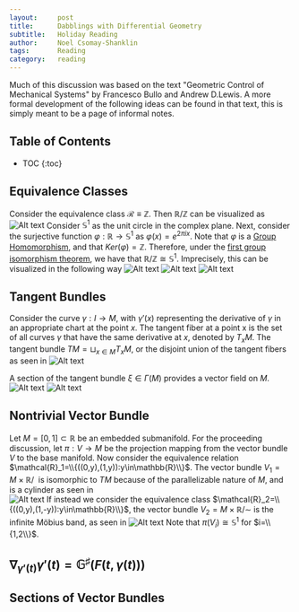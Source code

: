 ```yaml
---
layout:     post
title:      Dabblings with Differential Geometry
subtitle:   Holiday Reading 
author:     Noel Csomay-Shanklin
tags:       Reading
category:   reading
---
```

Much of this discussion was based on the text "Geometric Control of Mechanical Systems" by Francesco Bullo and Andrew D.Lewis. A more formal development of the following ideas can be found in that text, this is simply meant to be a page of informal notes.

## Table of Contents
* TOC
{:toc}

## Equivalence Classes
Consider the equivalence class $\mathcal{R}\equiv\mathbb{Z}$. Then $\mathbb{R}/\mathbb{Z}$ can be visualized as ![Alt text](https://noelc-s.github.io/website/img/DiffGeo1/DiffGeo1a1.svg?sanitize=true)
Consider $\mathbb{S}^1$ as the unit circle in the complex plane. Next, consider the surjective function $\varphi:\mathbb{R}\to\mathbb{S}^1$ as $\varphi(x) = e^{2\pi ix}$. Note that $\varphi$ is a [Group Homomorphism](http://mathworld.wolfram.com/GroupHomomorphism.html), and that $Ker(\varphi)=\mathbb{Z}$. Therefore, under the [first group isomorphism theorem](https://en.wikipedia.org/wiki/Isomorphism_theorems#First_isomorphism_theorem), we have that $\mathbb{R}/\mathbb{Z}\cong\mathbb{S}^1$. Imprecisely, this can be visualized in the following way 
![Alt text](https://noelc-s.github.io/website/img/DiffGeo1/DiffGeo1a2.svg?sanitize=true)
![Alt text](https://noelc-s.github.io/website/img/DiffGeo1/DiffGeo1a3.svg?sanitize=true)
![Alt text](https://noelc-s.github.io/website/img/DiffGeo1/DiffGeo1aiv.svg?sanitize=true)

## Tangent Bundles
Consider the curve $\gamma:I\to M$, with $\gamma'(x)$ representing the derivative of $\gamma$ in an appropriate chart at the point $x$. The tangent fiber at a point x is the set of all curves $\gamma$ that have the same derivative at $x$, denoted by $T_x M$. The tangent bundle $TM = \sqcup_{x\in M}T_x M$, or the disjoint union of the tangent fibers as seen in 
![Alt text](https://noelc-s.github.io/website/img/DiffGeo1/DiffGeo1TangentBundle.svg?sanitize=true)

A section of the tangent bundle $\xi\in\Gamma(M)$ provides a vector field on $M$.
![Alt text](https://noelc-s.github.io/website/img/DiffGeo1/DiffGeo1TangentBundleSection1.png?sanitize=true)
![Alt text](https://noelc-s.github.io/website/img/DiffGeo1/DiffGeo1TangentBundleSection2.svg?sanitize=true)
<div align="center"><script src="https://embed.github.com/view/3d/noelc-s/website/gh-pages/stl/3DPlot.stl"></script></div>

## Nontrivial Vector Bundle
Let $M=[0,1]\subset\mathbb{R}$ be an embedded submanifold. For the proceeding discussion, let $\pi:V\to M$ be the projection mapping from the vector bundle $V$ to the base manifold. Now consider the equivalence relation $\mathcal{R}_1=\\{((0,y),(1,y)):y\in\mathbb{R}\\}$. The vector bundle $V_1=M\times \mathbb{R}/~$ is isomorphic to $TM$ because of the parallelizable nature of $M$, and is a cylinder as seen in  
![Alt text](https://noelc-s.github.io/website/img/DiffGeo1/DiffGeo1Cylinder.svg?sanitize=true)
If instead we consider the equivalence class $\mathcal{R}_2=\\{((0,y),(1,-y)):y\in\mathbb{R}\\}$, the vector bundle $V_2=M\times\mathbb{R}/\sim$ is the infinite Möbius band, as seen in
![Alt text](https://noelc-s.github.io/website/img/DiffGeo1/DiffGeo1Mobius.svg?sanitize=true)
Note that $\pi(V_i)\cong\mathbb{S}^1$ for $i=\\{1,2\\}$.


## $\nabla_{\gamma'(t)} \gamma'(t) = \mathbb{G}^{\sharp} (F(t,\gamma(t)))$

## Sections of Vector Bundles

